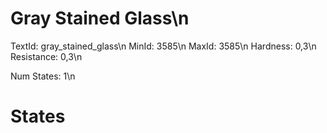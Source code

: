# Gray Stained Glass\n
TextId: gray_stained_glass\n
MinId: 3585\n
MaxId: 3585\n
Hardness: 0,3\n
Resistance: 0,3\n

Num States: 1\n
# States
```

```
